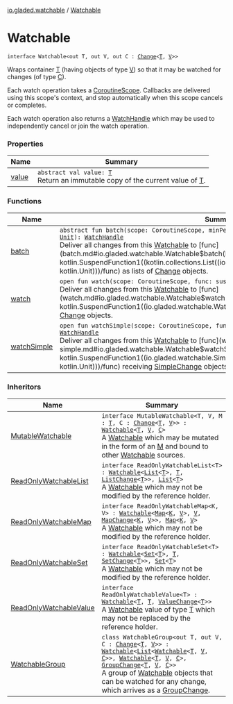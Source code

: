[io.gladed.watchable](../index.md) / [Watchable](./index.md)

# Watchable

`interface Watchable<out T, out V, out C : `[`Change`](../-change/index.md)`<`[`T`](index.md#T)`, `[`V`](index.md#V)`>>`

Wraps container [T](index.md#T) (having objects of type [V](index.md#V)) so that it may be watched for changes (of type [C](index.md#C)).

Each watch operation takes a [CoroutineScope](#). Callbacks are delivered using this scope's context, and stop
automatically when this scope cancels or completes.

Each watch operation also returns a [WatchHandle](../-watch-handle/index.md) which may be used to independently cancel or join the watch
operation.

### Properties

| Name | Summary |
|---|---|
| [value](value.md) | `abstract val value: `[`T`](index.md#T)<br>Return an immutable copy of the current value of [T](index.md#T). |

### Functions

| Name | Summary |
|---|---|
| [batch](batch.md) | `abstract fun batch(scope: CoroutineScope, minPeriod: `[`Long`](https://kotlinlang.org/api/latest/jvm/stdlib/kotlin/-long/index.html)` = 0, func: suspend (`[`List`](https://kotlinlang.org/api/latest/jvm/stdlib/kotlin.collections/-list/index.html)`<`[`C`](index.md#C)`>) -> `[`Unit`](https://kotlinlang.org/api/latest/jvm/stdlib/kotlin/-unit/index.html)`): `[`WatchHandle`](../-watch-handle/index.md)<br>Deliver all changes from this [Watchable](./index.md) to [func](batch.md#io.gladed.watchable.Watchable$batch(kotlinx.coroutines.CoroutineScope, kotlin.Long, kotlin.SuspendFunction1((kotlin.collections.List((io.gladed.watchable.Watchable.C)), kotlin.Unit)))/func) as lists of [Change](../-change/index.md) objects. |
| [watch](watch.md) | `open fun watch(scope: CoroutineScope, func: suspend (`[`C`](index.md#C)`) -> `[`Unit`](https://kotlinlang.org/api/latest/jvm/stdlib/kotlin/-unit/index.html)`): `[`WatchHandle`](../-watch-handle/index.md)<br>Deliver all changes from this [Watchable](./index.md) to [func](watch.md#io.gladed.watchable.Watchable$watch(kotlinx.coroutines.CoroutineScope, kotlin.SuspendFunction1((io.gladed.watchable.Watchable.C, kotlin.Unit)))/func) as individual [Change](../-change/index.md) objects. |
| [watchSimple](watch-simple.md) | `open fun watchSimple(scope: CoroutineScope, func: suspend `[`SimpleChange`](../-simple-change/index.md)`<`[`V`](index.md#V)`>.() -> `[`Unit`](https://kotlinlang.org/api/latest/jvm/stdlib/kotlin/-unit/index.html)`): `[`WatchHandle`](../-watch-handle/index.md)<br>Deliver all changes from this [Watchable](./index.md) to [func](watch-simple.md#io.gladed.watchable.Watchable$watchSimple(kotlinx.coroutines.CoroutineScope, kotlin.SuspendFunction1((io.gladed.watchable.SimpleChange((io.gladed.watchable.Watchable.V)), kotlin.Unit)))/func) receiving [SimpleChange](../-simple-change/index.md) objects. |

### Inheritors

| Name | Summary |
|---|---|
| [MutableWatchable](../-mutable-watchable/index.md) | `interface MutableWatchable<T, V, M : `[`T`](../-mutable-watchable/index.md#T)`, C : `[`Change`](../-change/index.md)`<`[`T`](../-mutable-watchable/index.md#T)`, `[`V`](../-mutable-watchable/index.md#V)`>> : `[`Watchable`](./index.md)`<`[`T`](../-mutable-watchable/index.md#T)`, `[`V`](../-mutable-watchable/index.md#V)`, `[`C`](../-mutable-watchable/index.md#C)`>`<br>A [Watchable](./index.md) which may be mutated in the form of an [M](../-mutable-watchable/index.md#M) and bound to other [Watchable](./index.md) sources. |
| [ReadOnlyWatchableList](../-read-only-watchable-list.md) | `interface ReadOnlyWatchableList<T> : `[`Watchable`](./index.md)`<`[`List`](https://kotlinlang.org/api/latest/jvm/stdlib/kotlin.collections/-list/index.html)`<`[`T`](../-read-only-watchable-list.md#T)`>, `[`T`](../-read-only-watchable-list.md#T)`, `[`ListChange`](../-list-change/index.md)`<`[`T`](../-read-only-watchable-list.md#T)`>>, `[`List`](https://kotlinlang.org/api/latest/jvm/stdlib/kotlin.collections/-list/index.html)`<`[`T`](../-read-only-watchable-list.md#T)`>`<br>A [Watchable](https://kotlinlang.org/api/latest/jvm/stdlib/kotlin.collections/-list/index.html) which may not be modified by the reference holder. |
| [ReadOnlyWatchableMap](../-read-only-watchable-map.md) | `interface ReadOnlyWatchableMap<K, V> : `[`Watchable`](./index.md)`<`[`Map`](https://kotlinlang.org/api/latest/jvm/stdlib/kotlin.collections/-map/index.html)`<`[`K`](../-read-only-watchable-map.md#K)`, `[`V`](../-read-only-watchable-map.md#V)`>, `[`V`](../-read-only-watchable-map.md#V)`, `[`MapChange`](../-map-change/index.md)`<`[`K`](../-read-only-watchable-map.md#K)`, `[`V`](../-read-only-watchable-map.md#V)`>>, `[`Map`](https://kotlinlang.org/api/latest/jvm/stdlib/kotlin.collections/-map/index.html)`<`[`K`](../-read-only-watchable-map.md#K)`, `[`V`](../-read-only-watchable-map.md#V)`>`<br>A [Watchable](https://kotlinlang.org/api/latest/jvm/stdlib/kotlin.collections/-map/index.html) which may not be modified by the reference holder. |
| [ReadOnlyWatchableSet](../-read-only-watchable-set.md) | `interface ReadOnlyWatchableSet<T> : `[`Watchable`](./index.md)`<`[`Set`](https://kotlinlang.org/api/latest/jvm/stdlib/kotlin.collections/-set/index.html)`<`[`T`](../-read-only-watchable-set.md#T)`>, `[`T`](../-read-only-watchable-set.md#T)`, `[`SetChange`](../-set-change/index.md)`<`[`T`](../-read-only-watchable-set.md#T)`>>, `[`Set`](https://kotlinlang.org/api/latest/jvm/stdlib/kotlin.collections/-set/index.html)`<`[`T`](../-read-only-watchable-set.md#T)`>`<br>A [Watchable](https://kotlinlang.org/api/latest/jvm/stdlib/kotlin.collections/-set/index.html) which may not be modified by the reference holder. |
| [ReadOnlyWatchableValue](../-read-only-watchable-value.md) | `interface ReadOnlyWatchableValue<T> : `[`Watchable`](./index.md)`<`[`T`](../-read-only-watchable-value.md#T)`, `[`T`](../-read-only-watchable-value.md#T)`, `[`ValueChange`](../-value-change/index.md)`<`[`T`](../-read-only-watchable-value.md#T)`>>`<br>A [Watchable](./index.md) value of type [T](../-read-only-watchable-value.md#T) which may not be replaced by the reference holder. |
| [WatchableGroup](../-watchable-group/index.md) | `class WatchableGroup<out T, out V, C : `[`Change`](../-change/index.md)`<`[`T`](../-watchable-group/index.md#T)`, `[`V`](../-watchable-group/index.md#V)`>> : `[`Watchable`](./index.md)`<`[`List`](https://kotlinlang.org/api/latest/jvm/stdlib/kotlin.collections/-list/index.html)`<`[`Watchable`](./index.md)`<`[`T`](../-watchable-group/index.md#T)`, `[`V`](../-watchable-group/index.md#V)`, `[`C`](../-watchable-group/index.md#C)`>>, `[`Watchable`](./index.md)`<`[`T`](../-watchable-group/index.md#T)`, `[`V`](../-watchable-group/index.md#V)`, `[`C`](../-watchable-group/index.md#C)`>, `[`GroupChange`](../-group-change/index.md)`<`[`T`](../-watchable-group/index.md#T)`, `[`V`](../-watchable-group/index.md#V)`, `[`C`](../-watchable-group/index.md#C)`>>`<br>A group of [Watchable](./index.md) objects that can be watched for any change, which arrives as a [GroupChange](../-group-change/index.md). |
